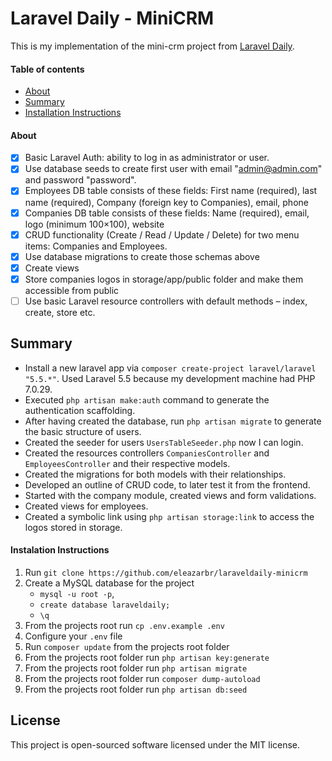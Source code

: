 # Laravel Daily - MiniCRM

This is my implementation of the mini-crm project from [Laravel Daily](http://laraveldaily.com/test-junior-laravel-developer-sample-project/).


#### Table of contents
- [About](#about)
- [Summary](#summary)
- [Installation Instructions](#installation-instructions)

#### About

- [x] Basic Laravel Auth: ability to log in as administrator or user.
- [x] Use database seeds to create first user with email "admin@admin.com" and password "password".
- [x] Employees DB table consists of these fields: First name (required), last name (required), Company (foreign key to Companies), email, phone 
- [x] Companies DB table consists of these fields: Name (required), email, logo (minimum 100×100), website
- [x] CRUD functionality (Create / Read / Update / Delete) for two menu items: Companies and Employees.
- [x] Use database migrations to create those schemas above
- [x] Create views
- [x] Store companies logos in storage/app/public folder and make them accessible from public
- [ ] Use basic Laravel resource controllers with default methods – index, create, store etc.

## Summary

- Install a new laravel app via `composer create-project laravel/laravel "5.5.*"`. Used Laravel 5.5 because my development machine had PHP 7.0.29.
- Executed `php artisan make:auth` command to generate the authentication scaffolding.
- After having created the database, run `php artisan migrate` to generate the basic structure of users.
- Created the seeder for users `UsersTableSeeder.php` now I can login.
- Created the resources controllers `CompaniesController` and `EmployeesController` and their respective models.
- Created the migrations for both models with their relationships.
- Developed an outline of CRUD code, to later test it from the frontend.
- Started with the company module, created views and form validations.
- Created views for employees.
- Created a symbolic link using `php artisan storage:link` to access the logos stored in storage.


#### Instalation Instructions

1. Run `git clone https://github.com/eleazarbr/laraveldaily-minicrm`
2. Create a MySQL database for the project
    * ```mysql -u root -p```, 
    * ```create database laraveldaily;```
    * ```\q```
3. From the projects root run `cp .env.example .env`
4. Configure your `.env` file
5. Run `composer update` from the projects root folder
6. From the projects root folder run `php artisan key:generate`
7. From the projects root folder run `php artisan migrate`
8. From the projects root folder run `composer dump-autoload`
9. From the projects root folder run `php artisan db:seed`
## License

This project is open-sourced software licensed under the MIT license.